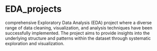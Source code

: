 # EDA_projects
comprehensive Exploratory Data Analysis (EDA) project where a diverse range of data cleaning, visualization, and analysis techniques have been successfully implemented. The project aims to provide insights into the underlying structure and patterns within the dataset through systematic exploration and visualization.
